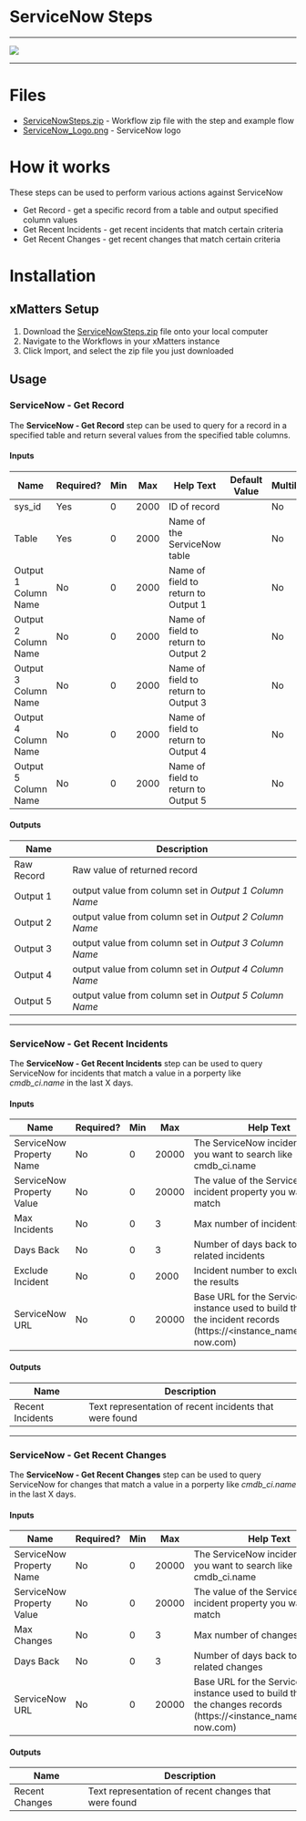 # ServiceNow Steps

---------

<kbd>
  <img src="https://github.com/xmatters/xMatters-Labs/raw/master/media/disclaimer.png">
</kbd>

---------

# Files

* [ServiceNowSteps.zip](ServiceNowSteps.zip) - Workflow zip file with the step and example flow
* [ServiceNow_Logo.png](ServiceNow_Logo.png) - ServiceNow logo

# How it works
These steps can be used to perform various actions against ServiceNow
- Get Record - get a specific record from a table and output specified column values
- Get Recent Incidents - get recent incidents that match certain criteria
- Get Recent Changes - get recent changes that match certain criteria

# Installation

## xMatters Setup
1. Download the [ServiceNowSteps.zip](ServiceNowSteps.zip) file onto your local computer
2. Navigate to the Workflows in your xMatters instance
3. Click Import, and select the zip file you just downloaded


## Usage
### ServiceNow - Get Record
The **ServiceNow - Get Record** step can be used to query for a record in a specified table and return several values from the specified table columns.

#### Inputs
| Name  | Required? | Min | Max | Help Text | Default Value | Multiline |
| ----- | ----------| --- | --- | --------- | ------------- | --------- |
| sys_id | Yes | 0 | 2000 | ID of record | | No |
| Table | Yes | 0 | 2000 | Name of the ServiceNow table | | No |
| Output 1 Column Name | No | 0 | 2000 | Name of field to return to Output 1 | | No |
| Output 2 Column Name | No | 0 | 2000 | Name of field to return to Output 2 | | No |
| Output 3 Column Name | No | 0 | 2000 | Name of field to return to Output 3 | | No |
| Output 4 Column Name | No | 0 | 2000 | Name of field to return to Output 4 | | No |
| Output 5 Column Name | No | 0 | 2000 | Name of field to return to Output 5 | | No |

#### Outputs

| Name | Description |
| ---- | ----------  |
| Raw Record | Raw value of returned record |
| Output 1 | output value from column set in *Output 1 Column Name* |
| Output 2 | output value from column set in *Output 2 Column Name* |
| Output 3 | output value from column set in *Output 3 Column Name* |
| Output 4 | output value from column set in *Output 4 Column Name* |
| Output 5 | output value from column set in *Output 5 Column Name* |

---

### ServiceNow - Get Recent Incidents
The **ServiceNow - Get Recent Incidents** step can be used to query ServiceNow for incidents that match a value in a porperty like *cmdb_ci.name* in the last X days. 

#### Inputs
| Name  | Required? | Min | Max | Help Text | Default Value | Multiline |
| ----- | ----------| --- | --- | --------- | ------------- | --------- |
| ServiceNow Property Name | No | 0 | 20000 |The ServiceNow incident property you want to search like cmdb_ci.name | cmdb_ci.name | No |
| ServiceNow Property Value | No | 0 | 20000 | The value of the ServiceNow incident property you want to match | | No |
| Max Incidents | No | 0 | 3 | Max number of incidents to return | 5 | No |
| Days Back | No | 0 | 3 | Number of days back to search for related incidents | 30 | No |
| Exclude Incident | No | 0 | 2000 | Incident number to exclude from the results | | No |
| ServiceNow URL | No | 0 | 20000 | Base URL for the ServiceNow instance used to build the links to the incident records (https://<instance_name>.service-now.com) | | No |

#### Outputs

| Name | Description |
| ---- | ----------  |
| Recent Incidents | Text representation of recent incidents that were found |

---

### ServiceNow - Get Recent Changes
The **ServiceNow - Get Recent Changes** step can be used to query ServiceNow for changes that match a value in a porperty like *cmdb_ci.name* in the last X days. 

#### Inputs
| Name  | Required? | Min | Max | Help Text | Default Value | Multiline |
| ----- | ----------| --- | --- | --------- | ------------- | --------- |
| ServiceNow Property Name | No | 0 | 20000 |The ServiceNow incident property you want to search like cmdb_ci.name | cmdb_ci.name | No |
| ServiceNow Property Value | No | 0 | 20000 | The value of the ServiceNow incident property you want to match | | No |
| Max Changes | No | 0 | 3 | Max number of changes to return | 5 | No |
| Days Back | No | 0 | 3 | Number of days back to search for related changes | 30 | No |
| ServiceNow URL | No | 0 | 20000 | Base URL for the ServiceNow instance used to build the links to the changes records (https://<instance_name>.service-now.com) | | No |

#### Outputs

| Name | Description |
| ---- | ----------  |
| Recent Changes | Text representation of recent changes that were found |